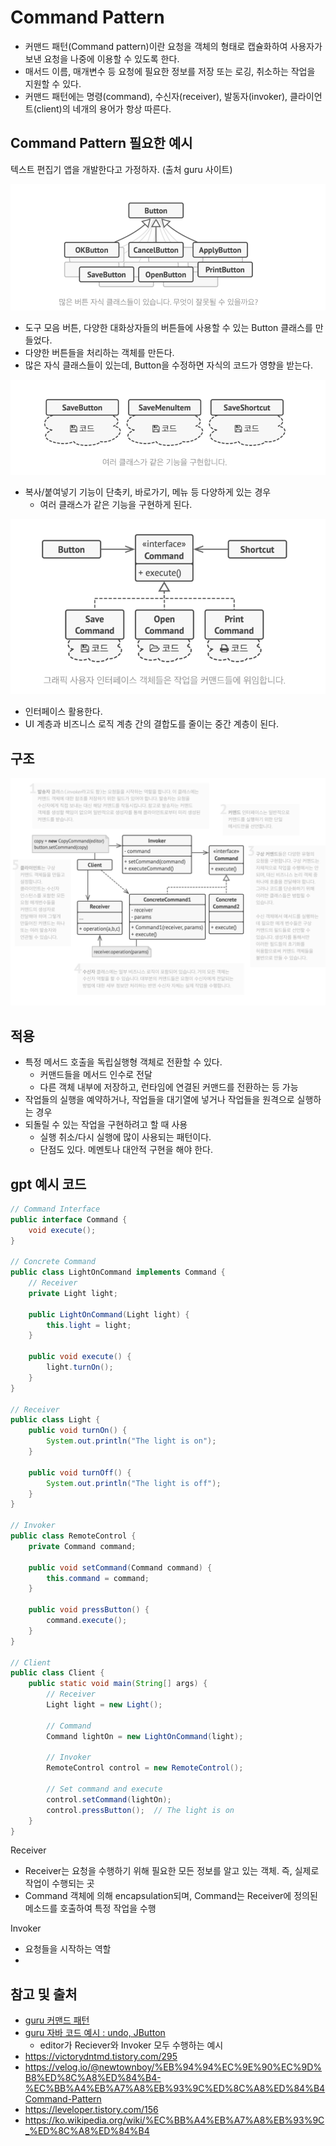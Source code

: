 Command Pattern
===
- 커맨드 패턴(Command pattern)이란 요청을 객체의 형태로 캡슐화하여 
사용자가 보낸 요청을 나중에 이용할 수 있도록 한다.
- 매서드 이름, 매개변수 등 요청에 필요한 정보를 저장 또는 로깅, 취소하는 작업을 지원할 수 있다.
- 커맨드 패턴에는 명령(command), 수신자(receiver), 발동자(invoker), 클라이언트(client)의 네개의 용어가 항상 따른다.

## Command Pattern 필요한 예시
텍스트 편집기 앱을 개발한다고 가정하자. (출처 guru 사이트)

![](images/command2.png)
- 도구 모음 버튼, 다양한 대화상자들의 버튼들에 사용할 수 있는 Button 클래스를 만들었다.
- 다양한 버튼들을 처리하는 객체를 만든다.
- 많은 자식 클래스들이 있는데, Button을 수정하면 자식의 코드가 영향을 받는다.

![](images/command.png)
- 복사/붙여넣기 기능이 단축키, 바로가기, 메뉴 등 다양하게 있는 경우
    - 여러 클래스가 같은 기능을 구현하게 된다.

![](images/command3.png)
- 인터페이스 활용한다.
- UI 계층과 비즈니스 로직 계층 간의 결합도를 줄이는 중간 계층이 된다.
## 구조
![](images/command_diagram.png)

## 적용
- 특정 메서드 호출을 독립실행형 객체로 전환할 수 있다.
  - 커맨드들을 메서드 인수로 전달
  - 다른 객체 내부에 저장하고, 런타임에 연결된 커맨드를 전환하는 등 가능
- 작업들의 실행을 예약하거나, 작업들을 대기열에 넣거나 작업들을 원격으로 실행하는 경우
- 되돌릴 수 있는 작업을 구현하려고 할 때 사용
  - 실행 취소/다시 실행에 많이 사용되는 패턴이다.
  - 단점도 있다. 메멘토나 대안적 구현을 해야 한다.

## gpt 예시 코드
```java
// Command Interface
public interface Command {
    void execute();
}

// Concrete Command
public class LightOnCommand implements Command {
    // Receiver
    private Light light;

    public LightOnCommand(Light light) {
        this.light = light;
    }

    public void execute() {
        light.turnOn();
    }
}

// Receiver
public class Light {
    public void turnOn() {
        System.out.println("The light is on");
    }

    public void turnOff() {
        System.out.println("The light is off");
    }
}

// Invoker
public class RemoteControl {
    private Command command;

    public void setCommand(Command command) {
        this.command = command;
    }

    public void pressButton() {
        command.execute();
    }
}

// Client
public class Client {
    public static void main(String[] args) {
        // Receiver
        Light light = new Light();

        // Command
        Command lightOn = new LightOnCommand(light);

        // Invoker
        RemoteControl control = new RemoteControl();

        // Set command and execute
        control.setCommand(lightOn);
        control.pressButton();  // The light is on
    }
}
```
Receiver
- Receiver는 요청을 수행하기 위해 필요한 모든 정보를 알고 있는 객체. 즉, 실제로 작업이 수행되는 곳
- Command 객체에 의해 encapsulation되며, Command는 Receiver에 정의된 메소드를 호출하여 특정 작업을 수행

Invoker
- 요청들을 시작하는 역할
- 
## 참고 및 출처
- [guru 커맨드 패턴](https://refactoring.guru/ko/design-patterns/command)
- [guru 자바 코드 예시 : undo, JButton](https://refactoring.guru/ko/design-patterns/command/java/example)
  - editor가 Reciever와 Invoker 모두 수행하는 예시
- https://victorydntmd.tistory.com/295
- https://velog.io/@newtownboy/%EB%94%94%EC%9E%90%EC%9D%B8%ED%8C%A8%ED%84%B4-%EC%BB%A4%EB%A7%A8%EB%93%9C%ED%8C%A8%ED%84%B4Command-Pattern
- https://leveloper.tistory.com/156
- https://ko.wikipedia.org/wiki/%EC%BB%A4%EB%A7%A8%EB%93%9C_%ED%8C%A8%ED%84%B4
